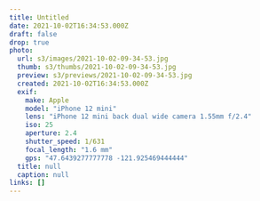 ```yaml
---
title: Untitled
date: 2021-10-02T16:34:53.000Z
draft: false
drop: true
photo:
  url: s3/images/2021-10-02-09-34-53.jpg
  thumb: s3/thumbs/2021-10-02-09-34-53.jpg
  preview: s3/previews/2021-10-02-09-34-53.jpg
  created: 2021-10-02T16:34:53.000Z
  exif:
    make: Apple
    model: "iPhone 12 mini"
    lens: "iPhone 12 mini back dual wide camera 1.55mm f/2.4"
    iso: 25
    aperture: 2.4
    shutter_speed: 1/631
    focal_length: "1.6 mm"
    gps: "47.6439277777778 -121.925469444444"
  title: null
  caption: null
links: []
---
```

